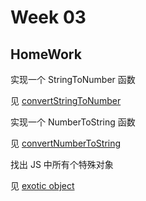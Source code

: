 # Week 03

## HomeWork

实现一个 StringToNumber 函数

见 [convertStringToNumber](https://github.com/wendraw/Frontend-01-Template/blob/master/week03/convert.html)

实现一个 NumberToString 函数

见 [convertNumberToString](https://github.com/wendraw/Frontend-01-Template/blob/master/week03/convert.html)

找出 JS 中所有个特殊对象

见 [exotic object](https://github.com/wendraw/Frontend-01-Template/blob/master/week03/NOTE.md)